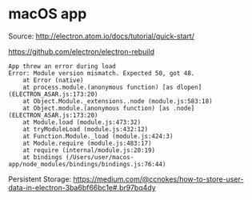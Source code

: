 # macOS app

Source: http://electron.atom.io/docs/tutorial/quick-start/

https://github.com/electron/electron-rebuild

```
App threw an error during load
Error: Module version mismatch. Expected 50, got 48.
    at Error (native)
    at process.module.(anonymous function) [as dlopen] (ELECTRON_ASAR.js:173:20)
    at Object.Module._extensions..node (module.js:583:18)
    at Object.module.(anonymous function) [as .node] (ELECTRON_ASAR.js:173:20)
    at Module.load (module.js:473:32)
    at tryModuleLoad (module.js:432:12)
    at Function.Module._load (module.js:424:3)
    at Module.require (module.js:483:17)
    at require (internal/module.js:20:19)
    at bindings (/Users/user/macos-app/node_modules/bindings/bindings.js:76:44)
```

Persistent Storage: https://medium.com/@ccnokes/how-to-store-user-data-in-electron-3ba6bf66bc1e#.br97bq4dy
